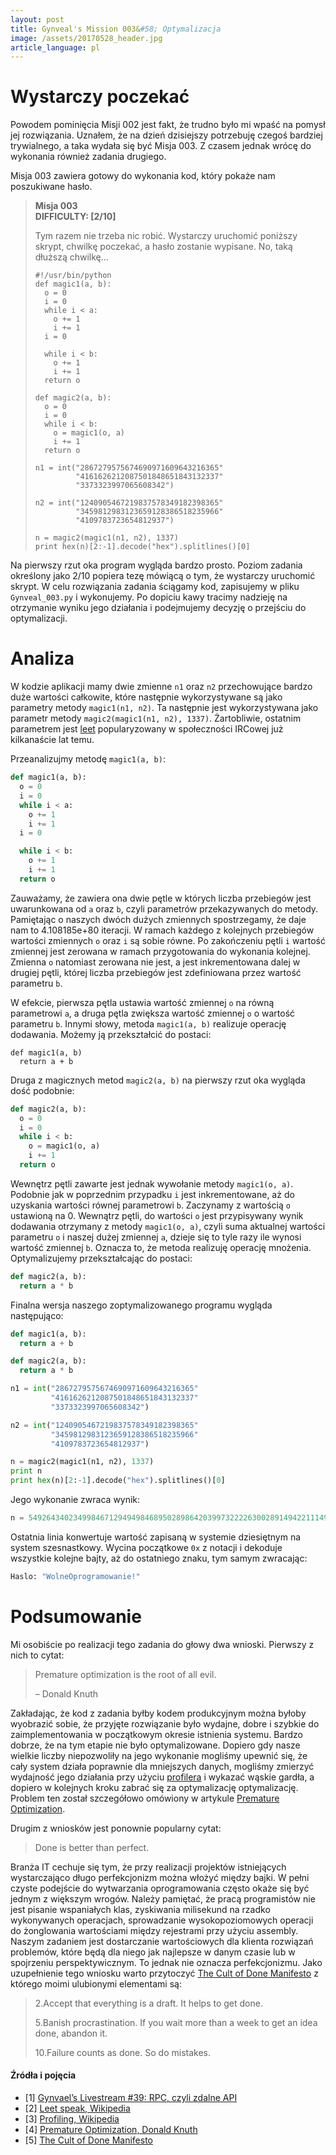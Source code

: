```yaml
---
layout: post
title: Gynveal's Mission 003&#58; Optymalizacja
image: /assets/20170528_header.jpg
article_language: pl
---
```


# Wystarczy poczekać

Powodem pominięcia Misji 002 jest fakt, że trudno było mi wpaść na pomysł jej rozwiązania. Uznałem, że na dzień dzisiejszy potrzebuję czegoś bardziej trywialnego, a taka wydała się być Misja 003. Z czasem jednak wrócę do wykonania również zadania drugiego.

Misja 003 zawiera gotowy do wykonania kod, który pokaże nam poszukiwane hasło.

> **Misja 003**  
> **DIFFICULTY: \[2/10\]**
> 
> Tym razem nie trzeba nic robić. Wystarczy uruchomić poniższy skrypt, chwilkę poczekać, a hasło zostanie wypisane. No, taką dłuższą chwilkę…
> 
> ```
> #!/usr/bin/python
> def magic1(a, b):
>   o = 0
>   i = 0
>   while i < a:
>     o += 1
>     i += 1
>   i = 0
> 
>   while i < b:
>     o += 1
>     i += 1
>   return o
> 
> def magic2(a, b):
>   o = 0
>   i = 0
>   while i < b:
>     o = magic1(o, a)
>     i += 1
>   return o
> 
> n1 = int("2867279575674690971609643216365"
>          "4161626212087501848651843132337"
>          "3373323997065608342")
> 
> n2 = int("1240905467219837578349182398365"
>          "3459812983123659128386518235966"
>          "4109783723654812937")
> 
> n = magic2(magic1(n1, n2), 1337)
> print hex(n)[2:-1].decode("hex").splitlines()[0]
> 
> ```

Na pierwszy rzut oka program wygląda bardzo prosto. Poziom zadania określony jako 2/10 popiera tezę mówiącą o tym, że wystarczy uruchomić skrypt. W celu rozwiązania zadania ściągamy kod, zapisujemy w pliku `Gynveal_003.py` i wykonujemy. Po dopiciu kawy tracimy nadzieję na otrzymanie wyniku jego działania i podejmujemy decyzję o przejściu do optymalizacji.

# Analiza

W kodzie aplikacji mamy dwie zmienne `n1` oraz `n2` przechowujące bardzo duże wartości całkowite, które następnie wykorzystywane są jako parametry metody `magic1(n1, n2)`. Ta następnie jest wykorzystywana jako parametr metody `magic2(magic1(n1, n2), 1337)`. Żartobliwie, ostatnim parametrem jest [leet](https://pl.wikipedia.org/wiki/Leet_speak) popularyzowany w społeczności IRCowej już kilkanaście lat temu.

Przeanalizujmy metodę `magic1(a, b)`:

```python
def magic1(a, b):
  o = 0
  i = 0
  while i < a:
    o += 1
    i += 1
  i = 0

  while i < b:
    o += 1
    i += 1
  return o

```

Zauważamy, że zawiera ona dwie pętle w których liczba przebiegów jest uwarunkowana od `a` oraz `b`, czyli parametrów przekazywanych do metody. Pamiętając o naszych dwóch dużych zmiennych spostrzegamy, że daje nam to 4.108185e+80 iteracji. W ramach każdego z kolejnych przebiegów wartości zmiennych `o` oraz `i` są sobie równe. Po zakończeniu pętli `i` wartość zmiennej jest zerowana w ramach przygotowania do wykonania kolejnej. Zmienna `o` natomiast zerowana nie jest, a jest inkrementowana dalej w drugiej pętli, której liczba przebiegów jest zdefiniowana przez wartość parametru `b`.

W efekcie, pierwsza pętla ustawia wartość zmiennej `o` na równą parametrowi `a`, a druga pętla zwiększa wartość zmiennej `o` o wartość parametru `b`. Innymi słowy, metoda `magic1(a, b)` realizuje operację dodawania. Możemy ją przekształcić do postaci:

```
def magic1(a, b)
  return a + b

```

Druga z magicznych metod `magic2(a, b)` na pierwszy rzut oka wygląda dość podobnie:

```python
def magic2(a, b):
  o = 0
  i = 0
  while i < b:
    o = magic1(o, a)
    i += 1
  return o

```

Wewnętrz pętli zawarte jest jednak wywołanie metody `magic1(o, a)`. Podobnie jak w poprzednim przypadku `i` jest inkrementowane, aż do uzyskania wartości równej parametrowi `b`. Zaczynamy z wartością `o` ustawioną na 0. Wewnątrz pętli, do wartości `o` jest przypisywany wynik dodawania otrzymany z metody `magic1(o, a)`, czyli suma aktualnej wartości parametru `o` i naszej dużej zmiennej `a`, dzieje się to tyle razy ile wynosi wartość zmiennej `b`. Oznacza to, że metoda realizuję operację mnożenia. Optymalizujemy przekształcając do postaci:

```python
def magic2(a, b):
  return a * b

```

Finalna wersja naszego zoptymalizowanego programu wygląda następująco:

```python
def magic1(a, b):
  return a + b

def magic2(a, b):
  return a * b

n1 = int("2867279575674690971609643216365"
         "4161626212087501848651843132337"
         "3373323997065608342")

n2 = int("1240905467219837578349182398365"
         "3459812983123659128386518235966"
         "4109783723654812937")

n = magic2(magic1(n1, n2), 1337)
print n
print hex(n)[2:-1].decode("hex").splitlines()[0]

```

Jego wykonanie zwraca wynik:

```python
n = 549264340234998467129494984689502898642039973222263002891494221114915022603203250023

```

Ostatnia linia konwertuje wartość zapisaną w systemie dziesiętnym na system szesnastkowy. Wycina początkowe `0x` z notacji i dekoduje wszystkie kolejne bajty, aż do ostatniego znaku, tym samym zwracając:

```python
Haslo: "WolneOprogramowanie!"

```

# Podsumowanie

Mi osobiście po realizacji tego zadania do głowy dwa wnioski. Pierwszy z nich to cytat:

> Premature optimization is the root of all evil.
> 
> – Donald Knuth

Zakładając, że kod z zadania byłby kodem produkcyjnym można byłoby wyobrazić sobie, że przyjęte rozwiązanie było wydajne, dobre i szybkie do zaimplementowania w początkowym okresie istnienia systemu. Bardzo dobrze, że na tym etapie nie było optymalizowane. Dopiero gdy nasze wielkie liczby niepozwoliły na jego wykonanie mogliśmy upewnić się, że cały system działa poprawnie dla mniejszych danych, mogliśmy zmierzyć wydajność jego działania przy użyciu [profilera](https://en.wikipedia.org/wiki/Profiling_(computer_programming)) i wykazać wąskie gardła, a dopiero w kolejnych kroku zabrać się za optymalizację optymalizację. Problem ten został szczegółowo omówiony w artykule [Premature Optimization](http://wiki.c2.com/?PrematureOptimization).

Drugim z wniosków jest ponownie popularny cytat:

> Done is better than perfect.

Branża IT cechuje się tym, że przy realizacji projektów istniejących wystarczająco długo perfekcjonizm można włożyć między bajki. W pełni czyste podejście do wytwarzania oprogramowania często okaże się być jednym z większym wrogów. Należy pamiętać, że pracą programistów nie jest pisanie wspaniałych klas, zyskiwania milisekund na rzadko wykonywanych operacjach, sprowadzanie wysokopoziomowych operacji do żonglowania wartościami między rejestrami przy użyciu assembly. Naszym zadaniem jest dostarczanie wartościowych dla klienta rozwiązań problemów, które będą dla niego jak najlepsze w danym czasie lub w spojrzeniu perspektywicznym. To jednak nie oznacza perfekcjonizmu. Jako uzupełnienie tego wniosku warto przytoczyć [The Cult of Done Manifesto](http://www.manifestoproject.it/bre-pettis-and-kio-stark/) z którego moimi ulubionymi elementami są:

> 2.Accept that everything is a draft. It helps to get done.
> 
> 5.Banish procrastination. If you wait more than a week to get an idea done, abandon it.
> 
> 10.Failure counts as done. So do mistakes.

#### Źródła i pojęcia

*   \[1\] [Gynvael’s Livestream #39: RPC, czyli zdalne API](https://www.youtube.com/watch?v=xR0hAJPp1vs)
*   \[2\] [Leet speak, Wikipedia](https://pl.wikipedia.org/wiki/Leet_speak)
*   \[3\] [Profiling, Wikipedia](https://en.wikipedia.org/wiki/Profiling_(computer_programming))
*   \[4\] [Premature Optimization, Donald Knuth](http://wiki.c2.com/?PrematureOptimization)
*   \[5\] [The Cult of Done Manifesto](http://www.manifestoproject.it/bre-pettis-and-kio-stark/)
